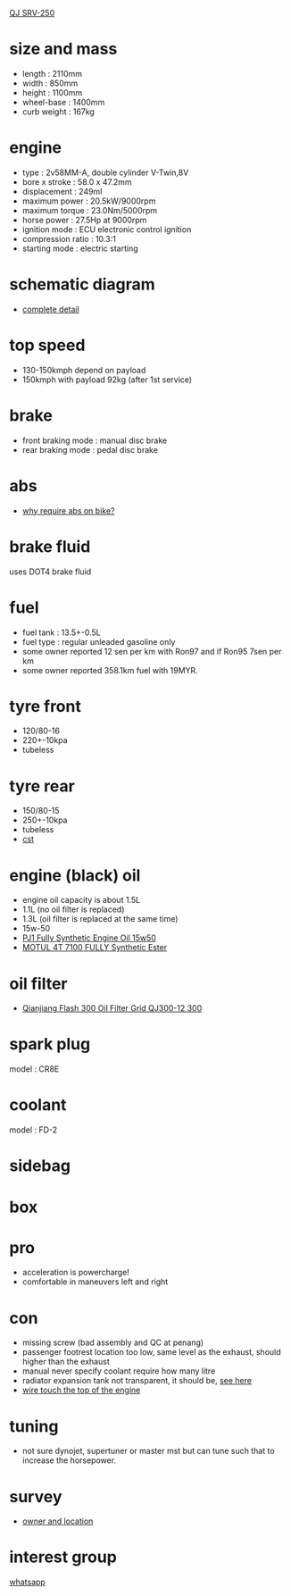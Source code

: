 [QJ SRV-250](https://qjmotor.my/product/SRV250/)

# size and mass
* length : 2110mm
* width : 850mm
* height :  1100mm
* wheel-base : 1400mm
* curb weight : 167kg

# engine
* type : 2v58MM-A, double cylinder V-Twin,8V
* bore x stroke : 58.0 x 47.2mm
* displacement : 249ml
* maximum power : 20.5kW/9000rpm
* maximum torque : 23.0Nm/5000rpm
* horse power : 27.5Hp at 9000rpm
* ignition mode : ECU electronic control ignition
* compression ratio : 10.3:1
* starting mode : electric starting

# schematic diagram
* [complete detail](./docs/PARTLIST-QJMotor-SRV250-SRV250-key353.pdf)

# top speed
* 130-150kmph depend on payload
* 150kmph with payload 92kg (after 1st service)

# brake
* front braking mode : manual disc brake
* rear braking mode : pedal disc brake

# abs
* [why require abs on bike?](https://www.youtube.com/watch?v=ZlsyZP2Pm0E)

# brake fluid
uses DOT4 brake fluid

# fuel
* fuel tank : 13.5+-0.5L
* fuel type : regular unleaded gasoline only
* some owner reported 12 sen per km with Ron97 and if Ron95 7sen per km
* some owner reported 358.1km fuel with 19MYR.

# tyre front
* 120/80-16
* 220+-10kpa
* tubeless

# tyre rear
* 150/80-15
* 250+-10kpa
* tubeless
* [cst](https://item.taobao.com/item.htm?id=648933369203)

# engine (black) oil
* engine oil capacity is about 1.5L
* 1.1L (no oil filter is replaced)
* 1.3L (oil filter is replaced at the same time)
* 15w-50
* [PJ1 Fully Synthetic Engine Oil 15w50](https://shopee.com.my/product/137729721/10037709964?smtt=0.179735980-1670482012.3)
* [MOTUL 4T 7100 FULLY Synthetic Ester](https://shopee.com.my/product/149761864/16469383232)

# oil filter
* [Qianjiang Flash 300 Oil Filter Grid QJ300-12 300](https://shopee.com.my/%28%28Ready-Straw%29-Qianjiang-Flash-300-Oil-Filter-Grid-QJ300-12-300-i.455243973.18367114729)

# spark plug
model : CR8E


# coolant
model : FD-2

# sidebag

# box

# pro
* acceleration is powercharge!
* comfortable in maneuvers left and right

# con
* missing screw (bad assembly and QC at penang)
* passenger footrest location too low, same level as the exhaust, should higher
  than the exhaust
* manual never specify coolant require how many litre
* radiator expansion tank not transparent, it should be, [see here](./img/radiator_expansion_tank.jpeg)
* [wire touch the top of the engine](./img/wire_touches_top_engine.jpeg)

# tuning
* not sure dynojet, supertuner or master mst but can tune such that to
  increase the horsepower.

# survey
* [owner and location](https://docs.google.com/forms/d/e/1FAIpQLSeioSYR3JOPcORMZLTrCVHQoLlHdX-XExfRGmiOuasB59HiUw/viewform)

# interest group
[whatsapp](https://chat.whatsapp.com/Hs2CtAdsgrh1qc7PLXONZr)
